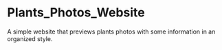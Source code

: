 # Plants_Photos_Website
A simple website that previews plants photos with some information in an organized style.
